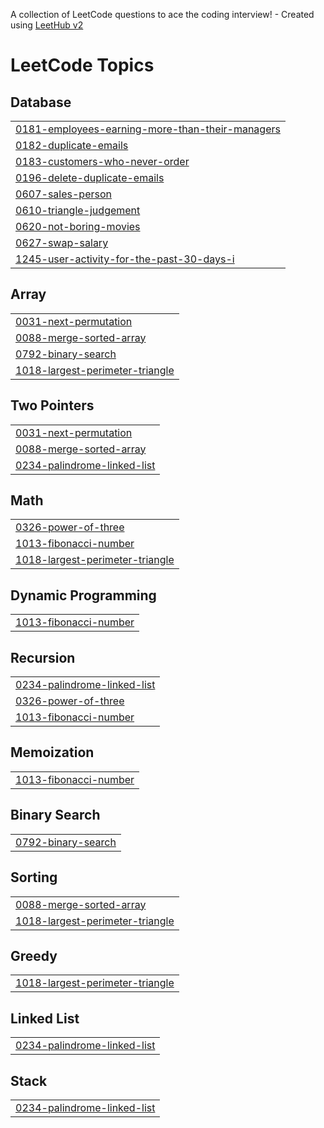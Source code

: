 A collection of LeetCode questions to ace the coding interview! - Created using [LeetHub v2](https://github.com/arunbhardwaj/LeetHub-2.0)
<!---LeetCode Topics Start-->
# LeetCode Topics
## Database
|  |
| ------- |
| [0181-employees-earning-more-than-their-managers](https://github.com/Madhuarvind/SQL-Learning-Journey/tree/master/0181-employees-earning-more-than-their-managers) |
| [0182-duplicate-emails](https://github.com/Madhuarvind/SQL-Learning-Journey/tree/master/0182-duplicate-emails) |
| [0183-customers-who-never-order](https://github.com/Madhuarvind/SQL-Learning-Journey/tree/master/0183-customers-who-never-order) |
| [0196-delete-duplicate-emails](https://github.com/Madhuarvind/SQL-Learning-Journey/tree/master/0196-delete-duplicate-emails) |
| [0607-sales-person](https://github.com/Madhuarvind/SQL-Learning-Journey/tree/master/0607-sales-person) |
| [0610-triangle-judgement](https://github.com/Madhuarvind/SQL-Learning-Journey/tree/master/0610-triangle-judgement) |
| [0620-not-boring-movies](https://github.com/Madhuarvind/SQL-Learning-Journey/tree/master/0620-not-boring-movies) |
| [0627-swap-salary](https://github.com/Madhuarvind/SQL-Learning-Journey/tree/master/0627-swap-salary) |
| [1245-user-activity-for-the-past-30-days-i](https://github.com/Madhuarvind/SQL-Learning-Journey/tree/master/1245-user-activity-for-the-past-30-days-i) |
## Array
|  |
| ------- |
| [0031-next-permutation](https://github.com/Madhuarvind/SQL-Learning-Journey/tree/master/0031-next-permutation) |
| [0088-merge-sorted-array](https://github.com/Madhuarvind/SQL-Learning-Journey/tree/master/0088-merge-sorted-array) |
| [0792-binary-search](https://github.com/Madhuarvind/SQL-Learning-Journey/tree/master/0792-binary-search) |
| [1018-largest-perimeter-triangle](https://github.com/Madhuarvind/SQL-Learning-Journey/tree/master/1018-largest-perimeter-triangle) |
## Two Pointers
|  |
| ------- |
| [0031-next-permutation](https://github.com/Madhuarvind/SQL-Learning-Journey/tree/master/0031-next-permutation) |
| [0088-merge-sorted-array](https://github.com/Madhuarvind/SQL-Learning-Journey/tree/master/0088-merge-sorted-array) |
| [0234-palindrome-linked-list](https://github.com/Madhuarvind/SQL-Learning-Journey/tree/master/0234-palindrome-linked-list) |
## Math
|  |
| ------- |
| [0326-power-of-three](https://github.com/Madhuarvind/SQL-Learning-Journey/tree/master/0326-power-of-three) |
| [1013-fibonacci-number](https://github.com/Madhuarvind/SQL-Learning-Journey/tree/master/1013-fibonacci-number) |
| [1018-largest-perimeter-triangle](https://github.com/Madhuarvind/SQL-Learning-Journey/tree/master/1018-largest-perimeter-triangle) |
## Dynamic Programming
|  |
| ------- |
| [1013-fibonacci-number](https://github.com/Madhuarvind/SQL-Learning-Journey/tree/master/1013-fibonacci-number) |
## Recursion
|  |
| ------- |
| [0234-palindrome-linked-list](https://github.com/Madhuarvind/SQL-Learning-Journey/tree/master/0234-palindrome-linked-list) |
| [0326-power-of-three](https://github.com/Madhuarvind/SQL-Learning-Journey/tree/master/0326-power-of-three) |
| [1013-fibonacci-number](https://github.com/Madhuarvind/SQL-Learning-Journey/tree/master/1013-fibonacci-number) |
## Memoization
|  |
| ------- |
| [1013-fibonacci-number](https://github.com/Madhuarvind/SQL-Learning-Journey/tree/master/1013-fibonacci-number) |
## Binary Search
|  |
| ------- |
| [0792-binary-search](https://github.com/Madhuarvind/SQL-Learning-Journey/tree/master/0792-binary-search) |
## Sorting
|  |
| ------- |
| [0088-merge-sorted-array](https://github.com/Madhuarvind/SQL-Learning-Journey/tree/master/0088-merge-sorted-array) |
| [1018-largest-perimeter-triangle](https://github.com/Madhuarvind/SQL-Learning-Journey/tree/master/1018-largest-perimeter-triangle) |
## Greedy
|  |
| ------- |
| [1018-largest-perimeter-triangle](https://github.com/Madhuarvind/SQL-Learning-Journey/tree/master/1018-largest-perimeter-triangle) |
## Linked List
|  |
| ------- |
| [0234-palindrome-linked-list](https://github.com/Madhuarvind/SQL-Learning-Journey/tree/master/0234-palindrome-linked-list) |
## Stack
|  |
| ------- |
| [0234-palindrome-linked-list](https://github.com/Madhuarvind/SQL-Learning-Journey/tree/master/0234-palindrome-linked-list) |
<!---LeetCode Topics End-->